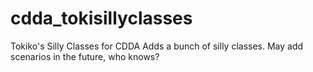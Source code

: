 # cdda_tokisillyclasses
Tokiko's Silly Classes for CDDA
Adds a bunch of silly classes. May add scenarios in the future, who knows?
